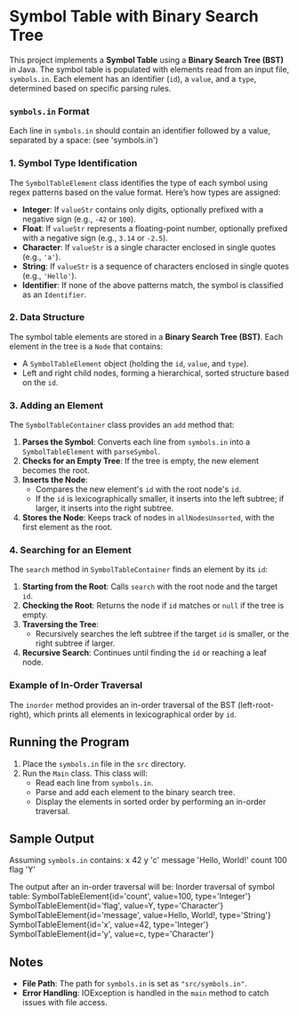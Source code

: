 # Symbol Table with Binary Search Tree

This project implements a **Symbol Table** using a **Binary Search Tree (BST)** in Java. The symbol table is populated with elements read from an input file, `symbols.in`. Each element has an identifier (`id`), a `value`, and a `type`, determined based on specific parsing rules.

### `symbols.in` Format

Each line in `symbols.in` should contain an identifier followed by a value, separated by a space: (see 'symbols.in')

### 1. Symbol Type Identification

The `SymbolTableElement` class identifies the type of each symbol using regex patterns based on the value format. Here’s how types are assigned:

- **Integer**: If `valueStr` contains only digits, optionally prefixed with a negative sign (e.g., `-42` or `100`).
- **Float**: If `valueStr` represents a floating-point number, optionally prefixed with a negative sign (e.g., `3.14` or `-2.5`).
- **Character**: If `valueStr` is a single character enclosed in single quotes (e.g., `'a'`).
- **String**: If `valueStr` is a sequence of characters enclosed in single quotes (e.g., `'Hello'`).
- **Identifier**: If none of the above patterns match, the symbol is classified as an `Identifier`.

### 2. Data Structure

The symbol table elements are stored in a **Binary Search Tree (BST)**. Each element in the tree is a `Node` that contains:
- A `SymbolTableElement` object (holding the `id`, `value`, and `type`).
- Left and right child nodes, forming a hierarchical, sorted structure based on the `id`.

### 3. Adding an Element

The `SymbolTableContainer` class provides an `add` method that:
1. **Parses the Symbol**: Converts each line from `symbols.in` into a `SymbolTableElement` with `parseSymbol`.
2. **Checks for an Empty Tree**: If the tree is empty, the new element becomes the root.
3. **Inserts the Node**:
   - Compares the new element's `id` with the root node's `id`.
   - If the `id` is lexicographically smaller, it inserts into the left subtree; if larger, it inserts into the right subtree.
4. **Stores the Node**: Keeps track of nodes in `allNodesUnsorted`, with the first element as the root.

### 4. Searching for an Element

The `search` method in `SymbolTableContainer` finds an element by its `id`:
1. **Starting from the Root**: Calls `search` with the root node and the target `id`.
2. **Checking the Root**: Returns the node if `id` matches or `null` if the tree is empty.
3. **Traversing the Tree**:
   - Recursively searches the left subtree if the target `id` is smaller, or the right subtree if larger.
4. **Recursive Search**: Continues until finding the `id` or reaching a leaf node.

### Example of In-Order Traversal

The `inorder` method provides an in-order traversal of the BST (left-root-right), which prints all elements in lexicographical order by `id`.

## Running the Program

1. Place the `symbols.in` file in the `src` directory.
2. Run the `Main` class. This class will:
   - Read each line from `symbols.in`.
   - Parse and add each element to the binary search tree.
   - Display the elements in sorted order by performing an in-order traversal.

## Sample Output

Assuming `symbols.in` contains:
x 42
y 'c'
message 'Hello, World!'
count 100
flag 'Y'

The output after an in-order traversal will be:
Inorder traversal of symbol table:
SymbolTableElement{id='count', value=100, type='Integer'}
SymbolTableElement{id='flag', value=Y, type='Character'}
SymbolTableElement{id='message', value=Hello, World!, type='String'}
SymbolTableElement{id='x', value=42, type='Integer'}
SymbolTableElement{id='y', value=c, type='Character'}

## Notes

- **File Path**: The path for `symbols.in` is set as `"src/symbols.in"`.
- **Error Handling**: IOException is handled in the `main` method to catch issues with file access.
